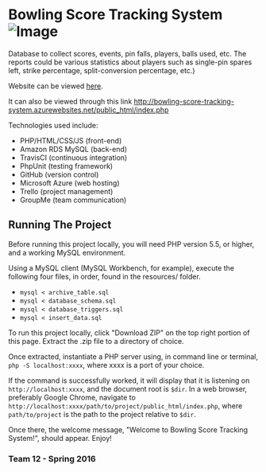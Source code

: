 # Bowling Score Tracking System ![Image](https://travis-ci.com/robert-vo/Bowling-Score-Tracking-System.svg?token=MDyyKNy4sp8cUiysL5c6&branch=master)

Database to collect scores, events, pin falls, players, balls used, etc. The reports could be various statistics about players such as single-pin spares left, strike percentage, split-conversion percentage, etc.)

Website can be viewed [here](http://bowling-score-tracking-system.azurewebsites.net/public_html/index.php).

It can also be viewed through this link http://bowling-score-tracking-system.azurewebsites.net/public_html/index.php

Technologies used include:
* PHP/HTML/CSS/JS (front-end) 
* Amazon RDS MySQL (back-end)
* TravisCI (continuous integration)
* PhpUnit (testing framework)
* GitHub (version control)
* Microsoft Azure (web hosting)
* Trello (project management)
* GroupMe (team communication)

## Running The Project
Before running this project locally, you will need PHP version 5.5, or higher, and a working MySQL environment. 

Using a MySQL client (MySQL Workbench, for example), execute the following four files, in order, found in the resources/ folder.
* `mysql < archive_table.sql`
* `mysql < database_schema.sql`
* `mysql < database_triggers.sql`
* `mysql < insert_data.sql`


To run this project locally, click "Download ZIP" on the top right portion of this page. Extract the .zip file to a directory of choice. 

Once extracted, instantiate a PHP server using, in command line or terminal,
` php -S localhost:xxxx `, where xxxx is a port of your choice.

If the command is successfully worked, it will display that it is listening on `http://localhost:xxxx`, and the document root is `$dir`. In a web browser, preferably Google Chrome, navigate to `http://localhost:xxxx/path/to/project/public_html/index.php`, where `path/to/project` is the path to the project relative to `$dir`. 

Once there, the welcome message, "Welcome to Bowling Score Tracking System!", should appear. Enjoy!

### Team 12 - Spring 2016
